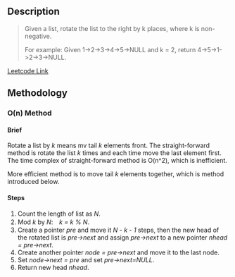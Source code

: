 ## Description
>Given a list, rotate the list to the right by k places, where k is non-negative.
>
>For example:
>Given 1->2->3->4->5->NULL and k = 2,
>return 4->5->1->2->3->NULL.

[Leetcode Link](https://leetcode.com/problems/rotate-list/)

## Methodology

### O(n) Method

#### Brief
Rotate a list by *k* means mv tail *k* elements front. The straight-forward method is rotate the list *k* times and each time move the last element first. The time complex of straight-forward method is O(n^2), which is inefficient.

More efficient method is to move tail *k* elements together, which is method introduced below.

#### Steps
1. Count the length of list as *N*.
2. Mod *k* by *N*:　*k = k % N*.
3. Create a pointer *pre* and move it *N - k - 1* steps, then the new head of the rotated list is *pre->next* and assign *pre->next* to a new pointer *nhead = pre->next*.
4. Create another pointer *node = pre->next* and move it to the last node.
5. Set *node->next = pre* and set *pre->next=NULL*.
6. Return new head *nhead*.
